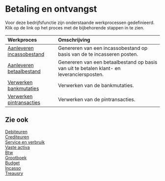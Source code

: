# Betaling en ontvangst

Voor deze bedrijfsfunctie zijn onderstaande werkprocessen gedefinieerd. Klik op de link op het proces met de bijbehorende stappen in te zien.

Werkproces | Omschrijving
:--- | :---
[Aanleveren incassobestand](aanleveren-incassobestand/) | Genereren van een incassobestand op basis van de te incasseren posten.
[Aanleveren betaalbestand](aanleveren-betaalbestand/) | Genereren van een betaalbestand op basis van uit te betalen klant- en leveranciersposten.
[Verwerken bankmutaties](verwerken-bankmutaties/) | Verwerken van de bankmutaties.
[Verwerken pintransacties](verwerken-pintransacties/) | Verwerken van de pintransacties.

## Zie ook

[Debiteuren](../debiteuren/)  
[Crediteuren](../crediteuren/)  
[Service en verbruik](../service-en-verbruik/)  
[Vaste activa](../vaste-activa/)  
[Btw](b../tw/)  
[Grootboek](../grootboek/)  
[Budget](../budget/)  
[Incasso](../incasso/)  
[Treausry](../treasury/)
